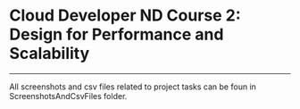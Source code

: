 # Cloud Developer ND Course 2: Design for Performance and Scalability

---

All screenshots and csv files related to project tasks can be foun in ScreenshotsAndCsvFiles folder.
